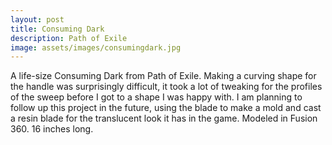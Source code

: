 ```yaml
---
layout: post
title: Consuming Dark
description: Path of Exile
image: assets/images/consumingdark.jpg
---
```


A life-size Consuming Dark from Path of Exile. Making a curving shape for the handle was surprisingly difficult, it took a lot of tweaking for the profiles of the sweep before I got to a shape I was happy with. I am planning to follow up this project in the future, using the blade to make a mold and cast a resin blade for the translucent look it has in the game. Modeled in Fusion 360. 16 inches long.